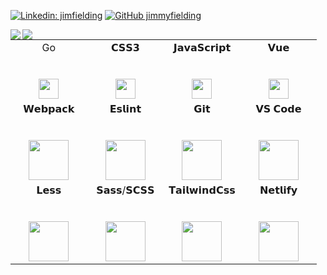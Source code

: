<!--
**jimmyfielding/jimmyfielding** is a ✨ _special_ ✨ repository because its `README.md` (this file) appears on your GitHub profile.

Here are some ideas to get you started:

- 🔭 I’m currently working on ...
- 🌱 I’m currently learning ...
- 👯 I’m looking to collaborate on ...
- 🤔 I’m looking for help with ...
- 💬 Ask me about ...
- 📫 How to reach me: ...
- 😄 Pronouns: ...
- ⚡ Fun fact: ...
-->

[![Linkedin: jimfielding](https://img.shields.io/badge/-jimfielding-blue?style=flat-square&logo=Linkedin&logoColor=white&link=https://www.linkedin.com/in/jim-fielding-129339151/)](https://www.linkedin.com/in/jim-fielding-129339151/)
[![GitHub jimmyfielding](https://img.shields.io/github/followers/jimmyfielding?label=follow&style=social)](https://github.com/jimmyfielding)

<div>
  <a href="https://github.com/jimmyfielding/">
    <img align="left" src="https://github-readme-stats.vercel.app/api?username=jimmyfielding&count_private=true&show_icons=true" />
  </a>
  <a href="https://github.com/jimmyfielding/">
    <img align="left" src="https://github-readme-stats.vercel.app/api/top-langs/?username=jimmyfielding&show_icons=true" />
  </a>
</div>

<div>
  <table>
    <tbody>
      <tr valign="top">
        <td width="12.5%" align="center">
          <span>Go</span><br><br><br>
          <img height="32px" src="https://cdn.svgporn.com/logos/gopher.svg">
        </td>
        <td width="12.5%" align="center">
          <span>𝗖𝗦𝗦𝟯</span><br><br><br>
          <img height="32px" src="https://cdn.svgporn.com/logos/css-3.svg">
        </td>
        <td width="12.5%" align="center">
          <span>𝗝𝗮𝘃𝗮𝗦𝗰𝗿𝗶𝗽𝘁</span><br><br><br>
          <img height="32px" src="https://cdn.svgporn.com/logos/javascript.svg">
        </td>
        <td width="12.5%" align="center">
          <span>𝗩𝘂𝗲</span><br><br><br>
          <img height="32px" src="https://cdn.svgporn.com/logos/vue.svg">
        </td>
      </tr>
      <tr valign="top">
        <td width="25%" align="center">
          <span>𝗪𝗲𝗯𝗽𝗮𝗰𝗸</span><br><br><br>
          <img height="64px" src="https://cdn.svgporn.com/logos/webpack.svg">
        </td>
        <td width="25%" align="center">
          <span>𝗘𝘀𝗹𝗶𝗻𝘁</span><br><br><br>
          <img height="64px" src="https://cdn.svgporn.com/logos/eslint.svg">
        </td>
        <td width="25%" align="center">
          <span>𝗚𝗶𝘁</span><br><br><br>
          <img height="64px" src="https://cdn.svgporn.com/logos/git-icon.svg">
        </td>
        <td width="25%" align="center">
          <span>𝗩𝗦 𝗖𝗼𝗱𝗲</span><br><br><br>
          <img height="64px" src="https://cdn.svgporn.com/logos/visual-studio-code.svg">
        </td>
      </tr>
      <tr valign="top">
        <td width="25%" align="center">
          <span>𝗟𝗲𝘀𝘀</span><br><br><br>
          <img height="64px" src="https://cdn.svgporn.com/logos/less.svg">
        </td>
        <td width="25%" align="center">
          <span>𝗦𝗮𝘀𝘀/𝗦𝗖𝗦𝗦</span><br><br><br>
          <img height="64px" src="https://cdn.svgporn.com/logos/sass.svg">
        </td>
        <td width="25%" align="center">
          <span>𝗧𝗮𝗶𝗹𝘄𝗶𝗻𝗱𝗖𝘀𝘀</span><br><br><br>
          <img height="64px" src="https://cdn.svgporn.com/logos/tailwindcss-icon.svg">
        </td>
        <td width="25%" align="center">
          <span>𝗡𝗲𝘁𝗹𝗶𝗳𝘆</span><br><br><br>
          <img height="64px" src="https://cdn.svgporn.com/logos/netlify.svg">
        </td>
      </tr>
    </tbody>
  </table>
</div>
